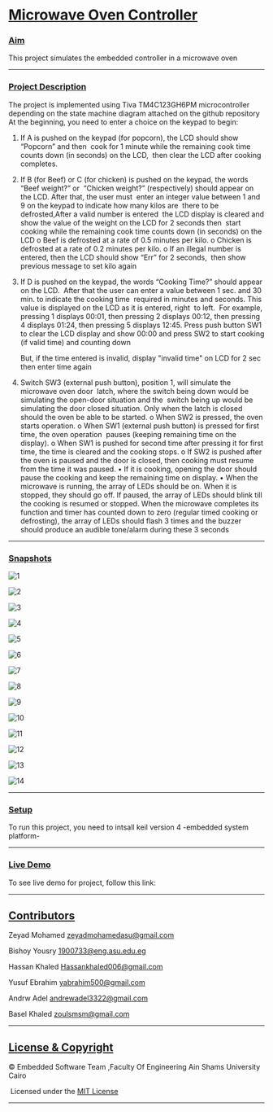 #                  <u>Microwave Oven Controller</u> 

### <u>Aim</u>

This project simulates the embedded controller in a microwave oven

------

###  <u>Project Description</u>

The project is implemented using Tiva TM4C123GH6PM microcontroller depending on the      state machine diagram attached on the github repository
At the beginning, you need to enter a choice on the keypad to begin:

1) If A is pushed on the keypad (for popcorn), the LCD should show “Popcorn” and then
​    cook for 1 minute while the remaining cook time counts down (in seconds) on the LCD,
​    then clear the LCD after cooking completes.

2) If B (for Beef) or C (for chicken) is pushed on the keypad, the words “Beef weight?” or
​    “Chicken weight?” (respectively) should appear on the LCD. After that, the user must 
​     enter an integer value between 1 and 9 on the keypad to indicate how many kilos are
​     there to be defrosted,After a valid number is entered
​     the LCD display is cleared and show the value of the weight on the LCD for 2 seconds then
​    start cooking while the remaining cook time counts down (in seconds) on the LCD
o Beef is defrosted at a rate of 0.5 minutes per kilo.
o Chicken is defrosted at a rate of 0.2 minutes per kilo.
o If an illegal number is entered, then the LCD should show “Err” for 2 seconds,
​    then show previous message to set kilo again

3) If D is pushed on the keypad, the words “Cooking Time?” should appear on the LCD.
​    After that the user can enter a value between 1 sec. and 30 min. to indicate the cooking time
​    required in minutes and seconds. This value is displayed on the LCD as it is entered, right
​    to left.
​    For example, pressing 1 displays 00:01, then pressing 2 displays 00:12, then pressing 4
   displays 01:24, then pressing 5 displays 12:45. Press push button SW1 to clear the LCD
   display and show 00:00 and press SW2 to start cooking (if valid time) and counting down 

   But, if the time entered is invalid, display "invalid time" on LCD for 2 sec then enter time again

4) Switch SW3 (external push button), position 1, will simulate the microwave oven door
​    latch, where the switch being down would be simulating the open-door situation and the
​    switch being up would be simulating the door closed situation. Only when the latch is
   closed should the oven be able to be started.
o When SW2 is pressed, the oven starts operation.
o When SW1 (external push button) is pressed for first time, the oven operation
​    pauses (keeping remaining time on the display).
o When SW1 is pushed for second time after pressing it for first time, the time is
   cleared and the cooking stops.
o If SW2 is pushed after the oven is paused and the door is closed, then cooking
   must resume from the time it was paused.
• If it is cooking, opening the door should pause the cooking and keep the remaining time
  on display.
• When the microwave is running, the array of LEDs should be on. When it is stopped,
  they should go off. If paused, the array of LEDs should blink
 till the cooking is resumed or stopped.
 When the microwave completes its function and timer has counted down to zero (regular
 timed cooking or defrosting), the array of LEDs should flash 3 times 
 and the buzzer should produce an audible tone/alarm during these 3 seconds

------

### <u>Snapshots</u>

![1](https://github.com/zeyadMohamed20/Embedded-System/blob/81faaffd82df053523447e2eb5eda6c6bcca78d0/Images/1.jpeg)

![2](/images/2.jpeg)

![3](https://github.com/zeyadMohamed20/Embedded-System/blob/766bd3743133c125c03f12eeba293f8e9ac69298/Images/3.jpeg)

![4](../images/4.jpeg)

![5](../images/5.jpeg)

![6](../images/6.jpeg)

![7](../images/7.jpeg)

![8](../images/8.jpeg)

![9](../images/9.jpeg)

![10](../images/10.jpeg)

![11](../images/11.jpeg)

![12](../images/12.jpeg)

![13](../images/13.jpeg)

![14](../images/14.jpeg)

------

### <u>Setup</u>

To run this project, you need to intsall keil version 4 -embedded system platform-<u></u>

------

### <u>Live Demo</u> 

To see live demo for project, follow this link:



------



## <u>Contributors</u>

<u></u>Zeyad Mohamed     <zeyadmohamedasu@gmail.com>

Bishoy Yousry          <1900733@eng.asu.edu.eg>

Hassan Khaled        <Hassankhaled006@gmail.com>

Yusuf Ebrahim         <yabrahim500@gmail.com>

Andrw Adel              <andrewadel3322@gmail.com>

Basel Khaled            <zoulsmsm@gmail.com>

------

## <u>License & Copyright</u>

© Embedded Software Team ,Faculty Of Engineering Ain Shams University Cairo

​    Licensed under the [MIT License](LICENSE) 

------

